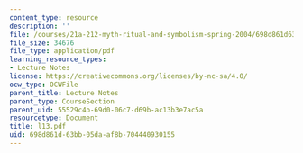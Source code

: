 ```yaml
---
content_type: resource
description: ''
file: /courses/21a-212-myth-ritual-and-symbolism-spring-2004/698d861d63bb05daaf8b704440930155_l13.pdf
file_size: 34676
file_type: application/pdf
learning_resource_types:
- Lecture Notes
license: https://creativecommons.org/licenses/by-nc-sa/4.0/
ocw_type: OCWFile
parent_title: Lecture Notes
parent_type: CourseSection
parent_uid: 55529c4b-69d0-06c7-d69b-ac13b3e7ac5a
resourcetype: Document
title: l13.pdf
uid: 698d861d-63bb-05da-af8b-704440930155
---
```

